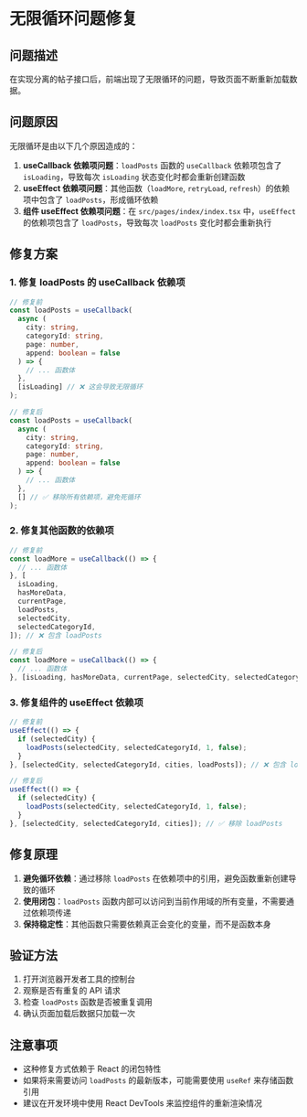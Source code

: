 # 无限循环问题修复

## 问题描述

在实现分离的帖子接口后，前端出现了无限循环的问题，导致页面不断重新加载数据。

## 问题原因

无限循环是由以下几个原因造成的：

1. **useCallback 依赖项问题**：`loadPosts` 函数的 `useCallback` 依赖项包含了 `isLoading`，导致每次 `isLoading` 状态变化时都会重新创建函数
2. **useEffect 依赖项问题**：其他函数（`loadMore`, `retryLoad`, `refresh`）的依赖项中包含了 `loadPosts`，形成循环依赖
3. **组件 useEffect 依赖项问题**：在 `src/pages/index/index.tsx` 中，`useEffect` 的依赖项包含了 `loadPosts`，导致每次 `loadPosts` 变化时都会重新执行

## 修复方案

### 1. 修复 loadPosts 的 useCallback 依赖项

```typescript
// 修复前
const loadPosts = useCallback(
  async (
    city: string,
    categoryId: string,
    page: number,
    append: boolean = false
  ) => {
    // ... 函数体
  },
  [isLoading] // ❌ 这会导致无限循环
);

// 修复后
const loadPosts = useCallback(
  async (
    city: string,
    categoryId: string,
    page: number,
    append: boolean = false
  ) => {
    // ... 函数体
  },
  [] // ✅ 移除所有依赖项，避免死循环
);
```

### 2. 修复其他函数的依赖项

```typescript
// 修复前
const loadMore = useCallback(() => {
  // ... 函数体
}, [
  isLoading,
  hasMoreData,
  currentPage,
  loadPosts,
  selectedCity,
  selectedCategoryId,
]); // ❌ 包含 loadPosts

// 修复后
const loadMore = useCallback(() => {
  // ... 函数体
}, [isLoading, hasMoreData, currentPage, selectedCity, selectedCategoryId]); // ✅ 移除 loadPosts
```

### 3. 修复组件的 useEffect 依赖项

```typescript
// 修复前
useEffect(() => {
  if (selectedCity) {
    loadPosts(selectedCity, selectedCategoryId, 1, false);
  }
}, [selectedCity, selectedCategoryId, cities, loadPosts]); // ❌ 包含 loadPosts

// 修复后
useEffect(() => {
  if (selectedCity) {
    loadPosts(selectedCity, selectedCategoryId, 1, false);
  }
}, [selectedCity, selectedCategoryId, cities]); // ✅ 移除 loadPosts
```

## 修复原理

1. **避免循环依赖**：通过移除 `loadPosts` 在依赖项中的引用，避免函数重新创建导致的循环
2. **使用闭包**：`loadPosts` 函数内部可以访问到当前作用域的所有变量，不需要通过依赖项传递
3. **保持稳定性**：其他函数只需要依赖真正会变化的变量，而不是函数本身

## 验证方法

1. 打开浏览器开发者工具的控制台
2. 观察是否有重复的 API 请求
3. 检查 `loadPosts` 函数是否被重复调用
4. 确认页面加载后数据只加载一次

## 注意事项

- 这种修复方式依赖于 React 的闭包特性
- 如果将来需要访问 `loadPosts` 的最新版本，可能需要使用 `useRef` 来存储函数引用
- 建议在开发环境中使用 React DevTools 来监控组件的重新渲染情况
